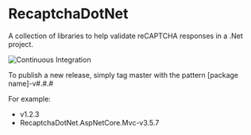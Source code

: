 # RecaptchaDotNet

A collection of libraries to help validate reCAPTCHA responses in a .Net project.

![Continuous Integration](https://github.com/tadams1138/RecaptchaDotNet/workflows/Continuous%20Integration/badge.svg)

To publish a new release, simply tag master with the pattern [package name]-v#.#.# 

For example:
 - v1.2.3
 - RecaptchaDotNet.AspNetCore.Mvc-v3.5.7